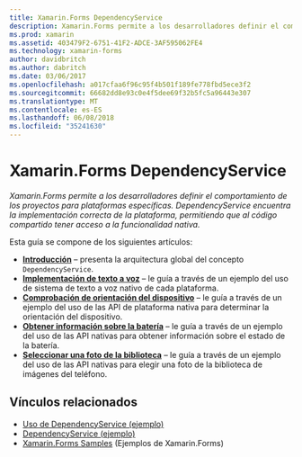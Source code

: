```yaml
---
title: Xamarin.Forms DependencyService
description: Xamarin.Forms permite a los desarrolladores definir el comportamiento de los proyectos para plataformas específicas. DependencyService encuentra la implementación correcta de la plataforma, permitiendo al código compartido tener acceso a la funcionalidad nativa.
ms.prod: xamarin
ms.assetid: 403479F2-6751-41F2-ADCE-3AF595062FE4
ms.technology: xamarin-forms
author: davidbritch
ms.author: dabritch
ms.date: 03/06/2017
ms.openlocfilehash: a017cfaa6f96c95f4b501f189fe778fbd5ece3f2
ms.sourcegitcommit: 66682dd8e93c0e4f5dee69f32b5fc5a96443e307
ms.translationtype: MT
ms.contentlocale: es-ES
ms.lasthandoff: 06/08/2018
ms.locfileid: "35241630"
---
```

# <a name="xamarinforms-dependencyservice"></a>Xamarin.Forms DependencyService

_Xamarin.Forms permite a los desarrolladores definir el comportamiento de los proyectos para plataformas específicas. DependencyService encuentra la implementación correcta de la plataforma, permitiendo que al código compartido tener acceso a la funcionalidad nativa._

Esta guía se compone de los siguientes artículos:

- **[Introducción](introduction.md)**  &ndash; presenta la arquitectura global del concepto `DependencyService`.
- **[Implementación de texto a voz](text-to-speech.md)**  &ndash; le guía a través de un ejemplo del uso de sistema de texto a voz nativo de cada plataforma.
- **[Comprobación de orientación del dispositivo](device-orientation.md)**  &ndash; le guía a través de un ejemplo del uso de las API de plataforma nativa para determinar la orientación del dispositivo.
- **[Obtener información sobre la batería](battery-info.md)**  &ndash; le guía a través de un ejemplo del uso de las API nativas para obtener información sobre el estado de la batería.
- **[Seleccionar una foto de la biblioteca](photo-picker.md)**  &ndash; le guía a través de un ejemplo del uso de las API nativas para elegir una foto de la biblioteca de imágenes del teléfono.


## <a name="related-links"></a>Vínculos relacionados

- [Uso de DependencyService (ejemplo)](https://developer.xamarin.com/samples/UsingDependencyService)
- [DependencyService (ejemplo)](https://developer.xamarin.com/samples/xamarin-forms/DependencyService/DependencyServiceSample)
- [Xamarin.Forms Samples](https://github.com/xamarin/xamarin-forms-samples) (Ejemplos de Xamarin.Forms)
